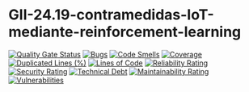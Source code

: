 # GII-24.19-contramedidas-IoT-mediante-reinforcement-learning

[![Quality Gate Status](https://sonarcloud.io/api/project_badges/measure?project=CesarRodrigu_GII-24.19-contramedidas-IoT-mediante-reinforcement-learning&metric=alert_status)](https://sonarcloud.io/summary/new_code?id=CesarRodrigu_GII-24.19-contramedidas-IoT-mediante-reinforcement-learning)
[![Bugs](https://sonarcloud.io/api/project_badges/measure?project=CesarRodrigu_GII-24.19-contramedidas-IoT-mediante-reinforcement-learning&metric=bugs)](https://sonarcloud.io/summary/new_code?id=CesarRodrigu_GII-24.19-contramedidas-IoT-mediante-reinforcement-learning)
[![Code Smells](https://sonarcloud.io/api/project_badges/measure?project=CesarRodrigu_GII-24.19-contramedidas-IoT-mediante-reinforcement-learning&metric=code_smells)](https://sonarcloud.io/summary/new_code?id=CesarRodrigu_GII-24.19-contramedidas-IoT-mediante-reinforcement-learning)
[![Coverage](https://sonarcloud.io/api/project_badges/measure?project=CesarRodrigu_GII-24.19-contramedidas-IoT-mediante-reinforcement-learning&metric=coverage)](https://sonarcloud.io/summary/new_code?id=CesarRodrigu_GII-24.19-contramedidas-IoT-mediante-reinforcement-learning)
[![Duplicated Lines (%)](https://sonarcloud.io/api/project_badges/measure?project=CesarRodrigu_GII-24.19-contramedidas-IoT-mediante-reinforcement-learning&metric=duplicated_lines_density)](https://sonarcloud.io/summary/new_code?id=CesarRodrigu_GII-24.19-contramedidas-IoT-mediante-reinforcement-learning)
[![Lines of Code](https://sonarcloud.io/api/project_badges/measure?project=CesarRodrigu_GII-24.19-contramedidas-IoT-mediante-reinforcement-learning&metric=ncloc)](https://sonarcloud.io/summary/new_code?id=CesarRodrigu_GII-24.19-contramedidas-IoT-mediante-reinforcement-learning)
[![Reliability Rating](https://sonarcloud.io/api/project_badges/measure?project=CesarRodrigu_GII-24.19-contramedidas-IoT-mediante-reinforcement-learning&metric=reliability_rating)](https://sonarcloud.io/summary/new_code?id=CesarRodrigu_GII-24.19-contramedidas-IoT-mediante-reinforcement-learning)
[![Security Rating](https://sonarcloud.io/api/project_badges/measure?project=CesarRodrigu_GII-24.19-contramedidas-IoT-mediante-reinforcement-learning&metric=security_rating)](https://sonarcloud.io/summary/new_code?id=CesarRodrigu_GII-24.19-contramedidas-IoT-mediante-reinforcement-learning)
[![Technical Debt](https://sonarcloud.io/api/project_badges/measure?project=CesarRodrigu_GII-24.19-contramedidas-IoT-mediante-reinforcement-learning&metric=sqale_index)](https://sonarcloud.io/summary/new_code?id=CesarRodrigu_GII-24.19-contramedidas-IoT-mediante-reinforcement-learning)
[![Maintainability Rating](https://sonarcloud.io/api/project_badges/measure?project=CesarRodrigu_GII-24.19-contramedidas-IoT-mediante-reinforcement-learning&metric=sqale_rating)](https://sonarcloud.io/summary/new_code?id=CesarRodrigu_GII-24.19-contramedidas-IoT-mediante-reinforcement-learning)
[![Vulnerabilities](https://sonarcloud.io/api/project_badges/measure?project=CesarRodrigu_GII-24.19-contramedidas-IoT-mediante-reinforcement-learning&metric=vulnerabilities)](https://sonarcloud.io/summary/new_code?id=CesarRodrigu_GII-24.19-contramedidas-IoT-mediante-reinforcement-learning)